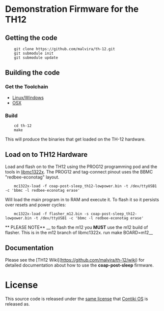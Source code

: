 Demonstration Firmware for the TH12
===================================

Getting the code
----------------

```
    git clone https://github.com/malvira/th-12.git
    git submodule init
    git submodule update
```

Building the code
-----------------

### Get the Toolchain
   * [Linux/Windows](https://github.com/malvira/libmc1322x/wiki/toolchain)
   * [OSX](https://github.com/malvira/libmc1322x/wiki/mac) 

### Build

```
    cd th-12
    make
```

This will produce the binaries that get loaded on the TH-12 hardware.

Load on to TH12 Hardware
------------------------

Load and flash on to the TH12 using the PROG12 programming pod and the
tools in [libmc1322x](https://github.com/malvira/libmc1322x). The
PROG12 and tag-connect pinout uses the BBMC "redbee-econotag" layout.

```
    mc1322x-load -f coap-post-sleep_th12-lowpower.bin -t /dev/ttyUSB1 -c 'bbmc -l redbee-econotag erase'
```

Will load the main program in to RAM and execute it. To flash it so it persists over resets and power cycles:

```
    mc1322x-load -f flasher_m12.bin -s coap-post-sleep_th12-lowpower.bin -t /dev/ttyUSB1 -c 'bbmc -l redbee-econotag erase'
```

** PLEASE NOTE** __ to flash the m12 you **MUST** use the m12 build of
   flasher. This is in the m12 branch of libmc1322x. run make
   BOARD=m12__

Documentation
-------------

Please see the
[TH12 Wiki[(https://github.com/malvira/th-12/wiki) for detailed documentation about how to use the **coap-post-sleep** firmware.

License
=======

This source code is released under the [same
license](https://github.com/contiki-os/contiki/blob/master/LICENSE)
that [Contiki OS](https://github.com/contiki-os/contiki) is released
as.
